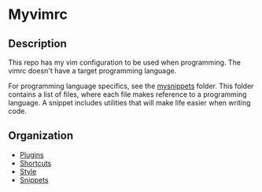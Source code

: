 # Myvimrc
## Description
This repo has my vim configuration to be used when programming. The vimrc
doesn't have a target programming language. 

For programming language specifics, see the [mysnippets](./mysnippets) folder. 
This folder contains a list of files, where each file makes reference to a 
programming language. A snippet includes utilities that will make life easier 
when writing code.

## Organization
- [Plugins](./helpers/plugins.vim)
- [Shortcuts](./helpers/shortcuts.vim)
- [Style](./helpers/style.vim)
- [Snippets](./mysnippets)

